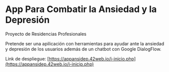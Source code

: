 # App Para Combatir la Ansiedad y la Depresión

Proyecto de Residencias Profesionales

Pretende ser una apilicación con herramientas para ayudar ante la ansiedad y depresión de los usuarios además de un chatbot con Google DialogFlow.

Link de despliegue:  [https://appansidep.42web.io/i-inicio.php](https://appansidep.42web.io/i-inicip.php)
